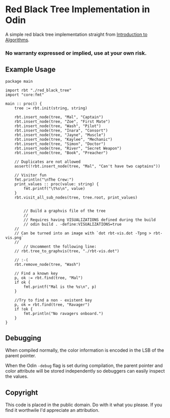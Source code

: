 # Red Black Tree Implementation in Odin

A simple red black tree implementation straight from [Introduction to Algorithms](https://en.wikipedia.org/wiki/Introduction_to_Algorithms).  

### No warranty expressed or implied, use at your own risk.


## Example Usage

```Odin
package main

import rbt "./red_black_tree"
import "core:fmt"

main :: proc() {
	tree := rbt.init(string, string)

	rbt.insert_node(tree, "Mal", "Captain")
	rbt.insert_node(tree, "Zoe", "First Mate")
	rbt.insert_node(tree, "Wash", "Pilot")
	rbt.insert_node(tree, "Inara", "Consort")
	rbt.insert_node(tree, "Jayne", "Muscle")
	rbt.insert_node(tree, "Kaylee", "Mechanic")
	rbt.insert_node(tree, "Simon", "Doctor")
	rbt.insert_node(tree, "River", "Secret Weapon")
	rbt.insert_node(tree, "Book", "Preacher")

	// Duplicates are not allowed
	assert(!rbt.insert_node(tree, "Mal", "Can't have two captains"))

	// Visitor fun
	fmt.println("\nThe Crew:")
	print_values :: proc(value: string) {
		fmt.printf("\t%s\n", value)
	}
	rbt.visit_all_sub_nodes(tree, tree.root, print_values)

	 
    	// Build a graphvis file of the tree
    	// 
    	// Requires having VISUALIZATIONS defined during the build
    	// odin build . -define:VISUALIZATIONS=true
	// 
	// Can be turned into an image with `dot rbt-vis.dot -Tpng > rbt-vis.png`
	// 
    	// Uncomment the following line:
	// rbt.tree_to_graphvis(tree, "./rbt-vis.dot")

	// :-(
	rbt.remove_node(tree, "Wash")

	// Find a known key
	p, ok := rbt.find(tree, "Mal")
	if ok {
		fmt.printf("Mal is the %s\n", p)
	}

	//Try to find a non - existent key
	p, ok = rbt.find(tree, "Ravager")
	if !ok {
		fmt.println("No ravagers onboard.")
	}
}
```

## Debugging

When compiled normally, the color information is encoded in the LSB of the parent pointer.

When the Odin `-debug` flag is set during compilation, the parent pointer and color attribute will be stored independently so debuggers can easily inspect the values.

## Copyright

This code is placed in the public domain.  Do with it what you please.  If you find it worthwile I'd appreciate an attribution.
